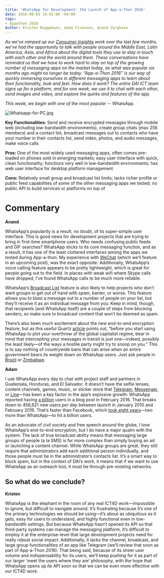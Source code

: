 ```yaml
---
title: 'WhatsApp for Development: the Launch of App-a-Thon 2016'
date: 2016-08-03 14:42:00 -04:00
tags:
- Appathon 2016
Author: Kristen Roggemann, Adam Fivenson, Anand Varghese
---
```


*As we’ve ramped up our [Consumer Insights](http://dai-global-digital.com/tags/?tag=consumer-insights) work over the last few months, we’ve had the opportunity to talk with people around the Middle East, Latin America, Asia, and Africa about the digital tools they use to stay in touch with each other and the world around them. These conversations have reminded us that we have to work hard to stay on top of the growing number of messaging apps on the market today, as what was popular six months ago might no longer be today. “App-a-Thon 2016” is our way of quickly immersing ourselves in different messaging apps to learn about their functionality, look and feel. How does it work? The entire DAI ICT team signs up for a platform, and for one week, we use it to chat with each other, send images and video, and explore the quirks and features of the app.*

*This week, we begin with one of the most popular* -- WhatsApp.

<!--more-->

![Whatsapp-for-PC.jpg](/uploads/Whatsapp-for-PC.jpg)

**Key Functionalities**: Send and receive encrypted messages through mobile web (including low-bandwidth environments), create group chats (max 256 members) and a contact list, broadcast messages out to contacts who have your number in their contacts list, send video, photos, and audio messages, make voice calls

**Pros:** One of the most widely used messaging apps, often comes pre-loaded on phones sold in emerging markets; easy user interface with quick, clean functionality; functions very well in low-bandwidth environments; has web user interface for desktop platform management

**Cons:** Relatively small group and broadcast list limits; lacks richer profile or public feed capabilities of some of the other messaging apps we tested; no public API to build services or platforms on top of

# **Commentary**

**Anand**

WhatsApp’s popularity is a result, no doubt, of its super-simple user interface. This is good news for development projects that are trying to bring in first-time smartphone users. Who needs confusing public feeds and GIF searches? WhatsApp sticks to its core messaging function, and as a result, it has one of the least cluttered interfaces among the apps we tested during App-a-thon. My experience with [WeChat](https://web.wechat.com/) (which we’ll feature in an upcoming post), was the exact opposite. Additionally, WhatsApp’s voice calling feature appears to be pretty lightweight, which is great for people going out to the field. In places with weak wifi where Skype calls have dropped, I’ve found WhatsApp calls to be much more reliable.

WhatsApp’s [Broadcast List](https://www.whatsapp.com/faq/en/general/23741782) feature is also likely to help projects who don’t want groups to get out of hand with spam, banter, or worse. This feature allows you to blast a message out to a number of people on your list, but they’ll receive it as an individual message from you. Keep in mind, though, that recipients (and WhatsApp itself) are a couple of steps from blocking senders, so make sure to broadcast content that won’t be deemed as spam.

There’s also been much excitement about the new end-to-end encryption feature, but as this useful Quartz [article](http://qz.com/656035/whatsapps-new-encryption-wont-protect-you-unless-youre-also-doing-all-these-things/) points out, “before you start using WhatsApp to plot your overthrow of the global capitalist regime, bear in mind that intercepting your messages in transit is just one—indeed, possibly the least likely—of the ways a hostile party might try to snoop on you.” This is to say nothing of countrywide bans that can arise when an entire government bears its weight down on WhatsApp users. Just ask people in [Brazil](http://www.cnn.com/2016/05/02/world/whatsapp-suspended-brazil/) or [Zimbabwe](http://qz.com/724702/a-whatsapp-blackout-in-zimbabwe-was-no-match-for-massive-protests-against-mugabes-failing-economy/).

**Adam**

I use WhatsApp every day to chat with project staff and partners in Guatemala, Honduras, and El Salvador. It doesn’t have the selfie lenses, content channels, games, music, or sticker store that [Telegram](https://play.google.com/store/apps/details?id=org.telegram.messenger&hl=en), [Messenger](https://play.google.com/store/apps/details?id=com.facebook.orca&hl=en), or [Line](https://play.google.com/store/apps/details?id=jp.naver.line.android&hl=en)—has been a key factor in the app’s explosive growth: WhatsApp reported having [a billion](https://blog.whatsapp.com/616/One-billion) users in a blog post in February 2016. That breaks down to 456,621 new users *per day* between launch in January 2010 and February 2016. That’s faster than Facebook, which [took eight years](http://firstmonday.org/ojs/index.php/fm/article/view/5423/4466)—two more than WhatsApp—to hit a billion users.

As an advocate of civil society and free speech around the globe, I love WhatsApp’s end-to-end encryption, but I do have a major qualm with the system: The lack of true broadcast ability means that messaging large groups of people (a la SMS) is far more complex than simply buying an ad or launching a content channel. While WhatsApp groups are great, they still require that administrators add each additional person individually, and those people must be in the administrator’s contacts list. It’s a smart way to block spam, but in the context of DAI’s work, it means that if we want to use WhatsApp as an outreach tool, it must be through pre-existing networks.

## So what do we conclude?

**Kristen**

WhatsApp is the elephant in the room of any real ICT4D work—impossible to ignore, but difficult to navigate around. It’s frustrating because it’s one of the primary technologies we should be using—it’s about as ubiquitous as it gets, easy for users to understand, and highly functional even in low-bandwidth settings. But because WhatsApp hasn’t opened its API so that third-party systems can manage the messaging platform, it’s difficult to employ it at the enterprise-level that large development projects need for really robust social impact. Additionally, it lacks the channel, broadcast, and large group functionalities of an app like Telegram (we’ll review that soon as part of App-a-Thon 2016).  That being said, because of its sheer user volume and indispensability for its users, we’ll keep pushing for it as part of our larger ‘meet the users where they are’ philosophy, with the hope that WhatsApp opens up its API soon so that we can be even more effective with our ICT4D work.